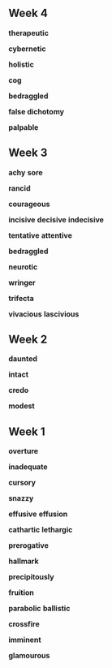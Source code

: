 
## Week 4 

**therapeutic**

**cybernetic**

**holistic**

**cog**

**bedraggled**

**false dichotomy**

**palpable**

## Week 3 

**achy**
**sore**

**rancid**

**courageous**

**incisive** 
**decisive** 
**indecisive**

**tentative**
**attentive**

**bedraggled**

**neurotic**

**wringer**

**trifecta**

**vivacious**
**lascivious**

## Week 2 

**daunted**

**intact**

**credo** 

**modest**

## Week 1 

**overture**

**inadequate**

**cursory** 

**snazzy**

**effusive**
**effusion**

**cathartic** 
**lethargic**

**prerogative**

**hallmark**

**precipitously** 

**fruition** 

**parabolic**
**ballistic**

**crossfire**

**imminent**

**glamourous**  
